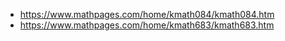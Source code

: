 * https://www.mathpages.com/home/kmath084/kmath084.htm
* https://www.mathpages.com/home/kmath683/kmath683.htm